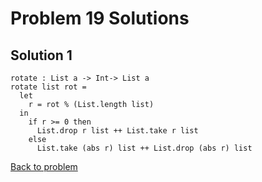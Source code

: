 # Problem 19 Solutions

## Solution 1
```
rotate : List a -> Int-> List a
rotate list rot =
  let 
    r = rot % (List.length list)
  in
    if r >= 0 then
      List.drop r list ++ List.take r list
    else
      List.take (abs r) list ++ List.drop (abs r) list
```

[Back to problem](problem_19.md)